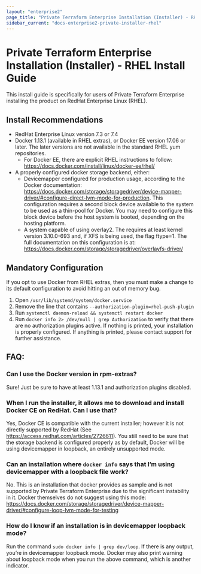 ```yaml
---
layout: "enterprise2"
page_title: "Private Terraform Enterprise Installation (Installer) - RHEL Install Guide"
sidebar_current: "docs-enterprise2-private-installer-rhel"
---
```


# Private Terraform Enterprise Installation (Installer) - RHEL Install Guide

This install guide is specifically for users of Private Terraform Enterprise installing the product on RedHat Enterprise Linux (RHEL).

## Install Recommendations

* RedHat Enterprise Linux version 7.3 or 7.4
* Docker 1.13.1 (available in RHEL extras), or Docker EE version 17.06 or later. The later versions are not available in the standard RHEL yum repositories.
   * For Docker EE, there are explicit RHEL instructions to follow: https://docs.docker.com/install/linux/docker-ee/rhel/ 
* A properly configured docker storage backend, either:
   * Devicemapper configured for production usage, according to the Docker documentation: https://docs.docker.com/storage/storagedriver/device-mapper-driver/#configure-direct-lvm-mode-for-production. This configuration requires a second block device available to the system to be used as a thin-pool for Docker. You may need to configure this block device before the host system is booted, depending on the hosting platform.
   * A system capable of using overlay2. The requires at least kernel version 3.10.0-693 and, if XFS is being used, the flag ftype=1. The full documentation on this configuration is at: https://docs.docker.com/storage/storagedriver/overlayfs-driver/

## Mandatory Configuration

If you opt to use Docker from RHEL extras, then you must make a change to its default configuration to avoid hitting an out of memory bug.

1. Open `/usr/lib/systemd/system/docker.service`
1. Remove the line that contains `--authorization-plugin=rhel-push-plugin`
1. Run `systemctl daemon-reload && systemctl restart docker`
1. Run `docker info 2> /dev/null | grep Authorization` to verify that there are no authorization plugins active.
   If nothing is printed, your installation is properly configured. If anything is printed, please
   contact support for further assistance.

## FAQ:
### Can I use the Docker version in rpm-extras?
Sure! Just be sure to have at least 1.13.1 and authorization plugins disabled.

### When I run the installer, it allows me to download and install Docker CE on RedHat. Can I use that?
Yes, Docker CE is compatible with the current installer; however it is not directly supported by RedHat (See https://access.redhat.com/articles/2726611). You still need to be sure that the storage backend is configured properly as by default, Docker will be using devicemapper in loopback, an entirely unsupported mode.

### Can an installation where `docker info` says that I’m using devicemapper with a loopback file work?
No. This is an installation that docker provides as sample and is not supported by Private Terraform Enterprise due to the significant instability in it. Docker themselves do not suggest using this mode: https://docs.docker.com/storage/storagedriver/device-mapper-driver/#configure-loop-lvm-mode-for-testing 

### How do I know if an installation is in devicemapper loopback mode?
Run the command `sudo docker info | grep dev/loop`. If there is any output, you’re in devicemapper loopback mode. Docker may also print warning about loopback mode when you run the above command, which is another indicator.
